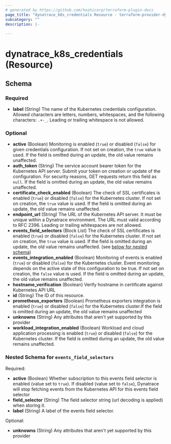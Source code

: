 ```yaml
---
# generated by https://github.com/hashicorp/terraform-plugin-docs
page_title: "dynatrace_k8s_credentials Resource - terraform-provider-dynatrace"
subcategory: ""
description: |-
  
---
```


# dynatrace_k8s_credentials (Resource)





<!-- schema generated by tfplugindocs -->
## Schema

### Required

- **label** (String) The name of the Kubernetes credentials configuration.  Allowed characters are letters, numbers, whitespaces, and the following characters: `.+-_`. Leading or trailing whitespace is not allowed.

### Optional

- **active** (Boolean) Monitoring is enabled (`true`) or disabled (`false`) for given credentials configuration.  If not set on creation, the `true` value is used.  If the field is omitted during an update, the old value remains unaffected.
- **auth_token** (String) The service account bearer token for the Kubernetes API server.  Submit your token on creation or update of the configuration. For security reasons, GET requests return this field as `null`.  If the field is omitted during an update, the old value remains unaffected.
- **certificate_check_enabled** (Boolean) The check of SSL certificates is enabled (`true`) or disabled (`false`) for the Kubernetes cluster.  If not set on creation, the `true` value is used.  If the field is omitted during an update, the old value remains unaffected.
- **endpoint_url** (String) The URL of the Kubernetes API server.  It must be unique within a Dynatrace environment.  The URL must valid according to RFC 2396. Leading or trailing whitespaces are not allowed.
- **events_field_selectors** (Block List) The check of SSL certificates is enabled (`true`) or disabled (`false`) for the Kubernetes cluster.  If not set on creation, the `true` value is used.  If the field is omitted during an update, the old value remains unaffected. (see [below for nested schema](#nestedblock--events_field_selectors))
- **events_integration_enabled** (Boolean) Monitoring of events is enabled (`true`) or disabled (`false`) for the Kubernetes cluster. Event monitoring depends on the active state of this configuration to be true.  If not set on creation, the `false` value is used.  If the field is omitted during an update, the old value remains unaffected.
- **hostname_verification** (Boolean) Verify hostname in certificate against Kubernetes API URL
- **id** (String) The ID of this resource.
- **prometheus_exporters** (Boolean) Prometheus exporters integration is enabled (`true`) or disabled (`false`) for the Kubernetes cluster.If the field is omitted during an update, the old value remains unaffected
- **unknowns** (String) Any attributes that aren't yet supported by this provider
- **workload_integration_enabled** (Boolean) Workload and cloud application processing is enabled (`true`) or disabled (`false`) for the Kubernetes cluster. If the field is omitted during an update, the old value remains unaffected.

<a id="nestedblock--events_field_selectors"></a>
### Nested Schema for `events_field_selectors`

Required:

- **active** (Boolean) Whether subscription to this events field selector is enabled (value set to `true`). If disabled (value set to `false`), Dynatrace will stop fetching events from the Kubernetes API for this events field selector
- **field_selector** (String) The field selector string (url decoding is applied) when storing it.
- **label** (String) A label of the events field selector.

Optional:

- **unknowns** (String) Any attributes that aren't yet supported by this provider


